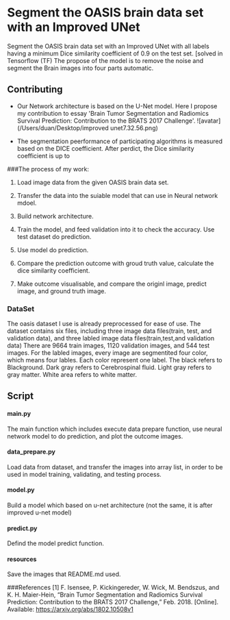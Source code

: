 # Segment the OASIS brain data set with an Improved UNet
Segment the OASIS brain data set with an Improved UNet with all labels having a minimum Dice similarity coefficient of 0.9 on the test set. 
[solved in Tensorflow (TF) 
The propose of the model is to remove the noise and segment the Brain images into four parts automatic. 


## Contributing
* Our Network architecture is based on the U-Net model. Here I propose my contribution to essay 'Brain Tumor Segmentation and Radiomics Survival Prediction: Contribution to the BRATS 2017 Challenge'.
![avatar](/Users/duan/Desktop/improved unet7.32.56.png)

* The segmentation peerformance of participating algorithms is measured based on the DICE coefficient. After perdict, the Dice similarity coefficient is up to 


###The process of my work:


1. Load image data from the given OASIS brain data set.

2. Transfer the data into the suiable model that can use in Neural network mdoel.

3. Build network architecture.

4. Train the model, and feed validation into it to check the accuracy.
Use test dataset do prediction.

5. Use model do prediction.

6. Compare the prediction outcome with groud truth value, calculate the dice similarity coefficient.

7. Make outcome visualisable, and compare the originl image, predict image, and ground truth image.

### DataSet
The oasis dataset I use is already preprocessed for ease of use.
The dataset contains six files, including three image data files(train, test, and validation data), and three labled image data files(train,test,and validation data)
There are 9664 train images, 1120 validation images, and 544 test images.
For the labled images, every image are segmentited four color, which means four lables. Each color represent one label. The black refers to Blackground. Dark gray refers to Cerebrospinal fluid. Light gray refers to gray matter. White area refers to white matter.


## Script
#### main.py
The main function which includes execute data prepare function, use neural network model to do prediction, and plot the outcome images.
#### data_prepare.py
Load data from dataset, and transfer the images into array list, in order to be used in model training, validating, and testing process.
#### model.py
Build a model which based on u-net architecture (not the same, it is after improved u-net model)
#### predict.py
Defind the model predict function.
#### resources
Save the images that README.md used.






###References
[1] F. Isensee, P. Kickingereder, W. Wick, M. Bendszus, and K. H. Maier-Hein, “Brain Tumor Segmentation and
Radiomics Survival Prediction: Contribution to the BRATS 2017 Challenge,” Feb. 2018. [Online]. Available:
https://arxiv.org/abs/1802.10508v1